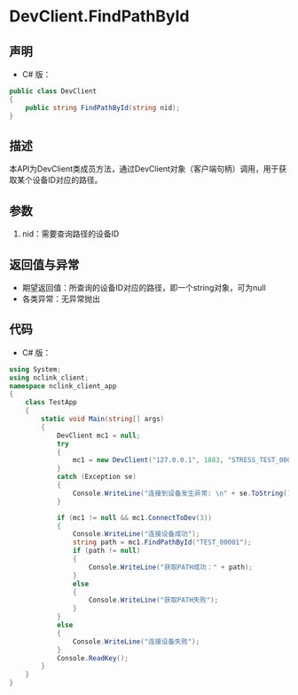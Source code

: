 # DevClient.FindPathById

## 声明
- C# 版：

``` C#
public class DevClient
{
    public string FindPathById(string nid);
}
```

## 描述
本API为DevClient类成员方法，通过DevClient对象（客户端句柄）调用，用于获取某个设备ID对应的路径。

## 参数
1. nid：需要查询路径的设备ID

## 返回值与异常
- 期望返回值：所查询的设备ID对应的路径，即一个string对象，可为null
- 各类异常：无异常抛出

## 代码
- C# 版：

``` c#
using System;
using nclink_client;
namespace nclink_client_app
{
    class TestApp
    {
        static void Main(string[] args)
        {
            DevClient mc1 = null;
            try
            {
                mc1 = new DevClient("127.0.0.1", 1883, "STRESS_TEST_00001", false);
            }
            catch (Exception se)
            {
                Console.WriteLine("连接到设备发生异常: \n" + se.ToString());
            }

            if (mc1 != null && mc1.ConnectToDev(3))
            {
                Console.WriteLine("连接设备成功");
                string path = mc1.FindPathById("TEST_00001");
                if (path != null)
                {
                    Console.WriteLine("获取PATH成功：" + path);
                }
                else
                {
                    Console.WriteLine("获取PATH失败");
                }
            }
            else
            {
                Console.WriteLine("连接设备失败");
            }
            Console.ReadKey();
        }
    }
}
```

